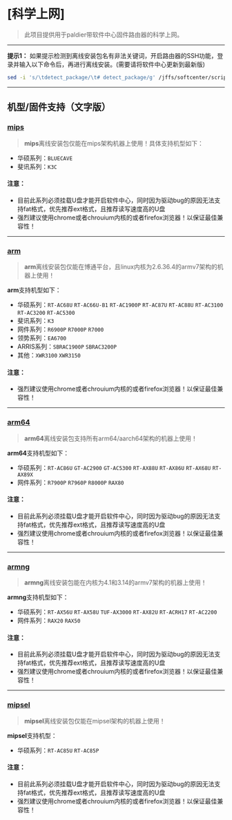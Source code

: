 # [科学上网]

> 此项目提供用于paldier带软件中心固件路由器的科学上网。

---

**提示1：** 如果提示检测到离线安装包名有非法关键词，开启路由器的SSH功能，登录并输入以下命令后，再进行离线安装。(需要请将软件中心更新到最新版)
```bash
sed -i 's/\tdetect_package/\t# detect_package/g' /jffs/softcenter/scripts/ks_tar_install.sh
```

---

## 机型/固件支持（文字版）

### [mips](https://github.com/zusterben/plan_a/tree/master/bin/mips)

> **mips**离线安装包仅能在mips架构机器上使用！具体支持机型如下：

* 华硕系列：`BLUECAVE`
* 斐讯系列：`K3C`

#### 注意：

* 目前此系列必须挂载U盘才能开启软件中心，同时因为驱动bug的原因无法支持fat格式，优先推荐ext格式，且推荐读写速度高的U盘
* 强烈建议使用chrome或者chrouium内核的或者firefox浏览器！以保证最佳兼容性！

----

### [arm](https://github.com/zusterben/plan_a/tree/master/bin/arm)

> **arm**离线安装包仅能在博通平台，且linux内核为2.6.36.4的armv7架构的机器上使用！

**arm**支持机型如下：

* 华硕系列：`RT-AC68U` `RT-AC66U-B1` `RT-AC1900P` `RT-AC87U` `RT-AC88U` `RT-AC3100` `RT-AC3200` `RT-AC5300`
* 斐讯系列：`K3`
* 网件系列：`R6900P` `R7000P` `R7000`
* 领势系列：`EA6700`
* ARRIS系列：`SBRAC1900P` `SBRAC3200P`
* 其他：`XWR3100` `XWR3150`

#### 注意：

* 强烈建议使用chrome或者chrouium内核的或者firefox浏览器！以保证最佳兼容性！

----

### [arm64](https://github.com/zusterben/plan_a/tree/master/bin/arm64)

> **arm64**离线安装包支持所有arm64/aarch64架构的机器上使用！

**arm64**支持机型如下：

* 华硕系列：`RT-AC86U` `GT-AC2900` `GT-AC5300` `RT-AX88U` `RT-AX86U` `RT-AX68U` `RT-AX89X`
* 网件系列：`R7900P` `R7960P` `R8000P` `RAX80`


#### 注意：

* 目前此系列必须挂载U盘才能开启软件中心，同时因为驱动bug的原因无法支持fat格式，优先推荐ext格式，且推荐读写速度高的U盘
* 强烈建议使用chrome或者chrouium内核的或者firefox浏览器！以保证最佳兼容性！

----

### [armng](https://github.com/zusterben/plan_a/tree/master/bin/armng)

> **armng**离线安装包能在内核为4.1和3.14的armv7架构的机器上使用！

**armng**支持机型如下：

* 华硕系列：`RT-AX56U` `RT-AX58U` `TUF-AX3000` `RT-AX82U` `RT-ACRH17` `RT-AC2200`
* 网件系列：`RAX20` `RAX50`

#### 注意：

* 目前此系列必须挂载U盘才能开启软件中心，同时因为驱动bug的原因无法支持fat格式，优先推荐ext格式，且推荐读写速度高的U盘
* 强烈建议使用chrome或者chrouium内核的或者firefox浏览器！以保证最佳兼容性！

----

### [mipsel](https://github.com/zusterben/plan_a/tree/master/bin/mipsel)

> **mipsel**离线安装包仅能在mipsel架构的机器上使用！

**mipsel**支持机型：

* 华硕系列：`RT-AC85U` `RT-AC85P`

#### 注意：

* 目前此系列必须挂载U盘才能开启软件中心，同时因为驱动bug的原因无法支持fat格式，优先推荐ext格式，且推荐读写速度高的U盘
* 强烈建议使用chrome或者chrouium内核的或者firefox浏览器！以保证最佳兼容性！

